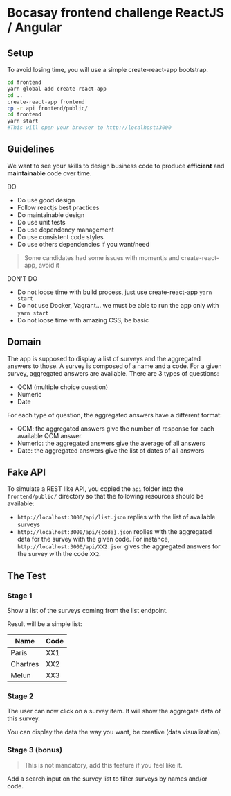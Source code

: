# Bocasay frontend challenge ReactJS / Angular

## Setup

To avoid losing time, you will use a simple create-react-app bootstrap.

```bash
cd frontend
yarn global add create-react-app
cd ..
create-react-app frontend
cp -r api frontend/public/
cd frontend
yarn start
#This will open your browser to http://localhost:3000
```

## Guidelines

We want to see your skills to design business code to produce **efficient** and **maintainable** code over time.

DO
* Do use good design
* Follow reactjs best practices
* Do maintainable design
* Do use unit tests
* Do use dependency management
* Do use consistent code styles
* Do use others dependencies if you want/need

> Some candidates had some issues with momentjs and create-react-app, avoid it

DON'T DO
* Do not loose time with build process, just use create-react-app `yarn start`
* Do not use Docker, Vagrant... we must be able to run the app only with `yarn start`
* Do not loose time with amazing CSS, be basic

## Domain

The app is supposed to display a list of surveys and the aggregated answers to
those. A survey is composed of a name and a code. For a given survey, aggregated
answers are available. There are 3 types of questions:

* QCM (multiple choice question)
* Numeric
* Date

For each type of question, the aggregated answers have a different format:

* QCM: the aggregated answers give the number of response for each available
  QCM answer.
* Numeric: the aggregated answers give the average of all answers
* Date: the aggregated answers give the list of dates of all answers

## Fake API

To simulate a REST like API, you copied the `api` folder into the
`frontend/public/` directory so that the following resources should be
available:

* `http://localhost:3000/api/list.json` replies with the list of available
  surveys
* `http://localhost:3000/api/{code}.json` replies with the aggregated data
  for the survey with the given code. For instance, `http://localhost:3000/api/XX2.json`
  gives the aggregated answers for the survey with the code `XX2`.

## The Test

### Stage 1

Show a list of the surveys coming from the list endpoint.

Result will be a simple list:

| Name  	|  Code	     |
|---        |---	     |
| Paris  	| XX1        |
| Chartres  | XX2        |
| Melun  	| XX3        |

### Stage 2

The user can now click on a survey item. It will show the aggregate data of this survey.

You can display the data the way you want, be creative (data visualization).

### Stage 3 (bonus)

> This is not mandatory, add this feature if you feel like it.

Add a search input on the survey list to filter surveys by names and/or code.
